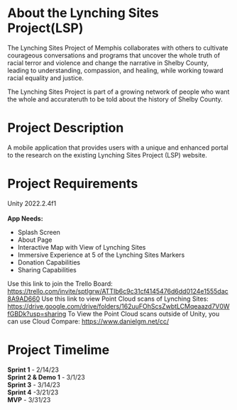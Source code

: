 # About the Lynching Sites Project(LSP)
The Lynching Sites Project of Memphis collaborates with others to cultivate courageous conversations and programs that uncover the whole truth of racial terror and violence and change the narrative in Shelby County, leading to understanding, compassion, and healing, while working toward racial equality and justice.

The Lynching Sites Project is part of a growing network of people who want the whole and accurateruth to be told about the history of Shelby County. 

# Project Description
A mobile application that provides users with a unique and enhanced portal to the research on the existing Lynching Sites Project (LSP) website.
 
 # Project Requirements
Unity 2022.2.4f1 <br />
<br />
<b>App Needs:</b>
* Splash Screen
* About Page
* Interactive Map with View of Lynching Sites
* Immersive Experience at 5 of the Lynching Sites Markers
* Donation Capabilities
* Sharing Capabilities

Use this link to join the Trello Board: https://trello.com/invite/sptlgrw/ATTIb6c9c31cf4145476d6dd0124e1555dac8A9AD660
Use this link to view Point Cloud scans of Lynching Sites: https://drive.google.com/drive/folders/162uuFOhScsZwbtLCMqeaazd7V0WfGBDk?usp=sharing
To View the Point Cloud scans outside of Unity, you can use Cloud Compare: https://www.danielgm.net/cc/

 # Project Timelime
<b>Sprint 1</b> - 2/14/23 <br />
<b>Sprint 2 & Demo 1</b> - 3/1/23 <br />
<b>Sprint 3</b> - 3/14/23 <br />
<b>Sprint 4</b> -3/21/23 <br />
<b>MVP</b> - 3/31/23 <br />
